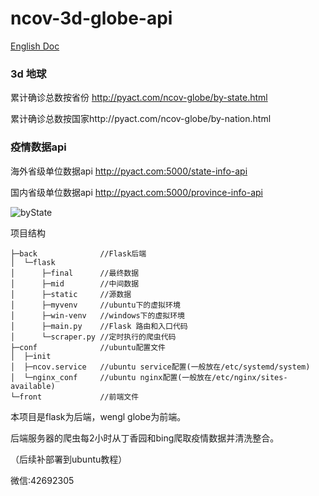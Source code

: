 # ncov-3d-globe-api
[English Doc](https://github.com/cansijyun/ncov-globe/blob/master/README.md)

### 3d 地球

累计确诊总数按省份 http://pyact.com/ncov-globe/by-state.html

累计确诊总数按国家http://pyact.com/ncov-globe/by-nation.html

### 疫情数据api

海外省级单位数据api http://pyact.com:5000/state-info-api

国内省级单位数据api http://pyact.com:5000/province-info-api

![byState](https://raw.githubusercontent.com/cansijyun/ncov-globe/master/readme/bystate.gif)

项目结构

```
├─back              //Flask后端
│  └─flask
│      ├─final      //最终数据
│      ├─mid        //中间数据
│      ├─static     //源数据
│      ├─myvenv     //ubuntu下的虚拟环境
│      ├─win-venv   //windows下的虚拟环境
│      ├─main.py    //Flask 路由和入口代码
│      └─scraper.py //定时执行的爬虫代码
├─conf              //ubuntu配置文件
│  ├─init    
│  ├─ncov.service   //ubuntu service配置(一般放在/etc/systemd/system)
│  └─nginx_conf     //ubuntu nginx配置(一般放在/etc/nginx/sites-available)
└─front             //前端文件
```

本项目是flask为后端，wengl globe为前端。

后端服务器的爬虫每2小时从丁香园和bing爬取疫情数据并清洗整合。

（后续补部署到ubuntu教程）

微信:42692305
